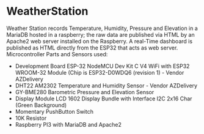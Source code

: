 # WeatherStation
Weather Station records Temperature, Humidity, Pressure and Elevation in a MariaDB hosted in a raspberry; 
the raw data are published via HTML by an Apache2 web server installed on the Raspberry. 
A real-Time dashboard is published as HTML directly from the ESP32 that acts as web server.
Microcontroller Parts and Sensors used:
- Development Board ESP-32 NodeMCU Dev Kit C V4 WiFi with ESP32 WROOM-32 Module (Chip is ESP32-D0WDQ6 (revision 1) - Vendor AZDelivery
- DHT22 AM2302 Temperature and Humidity Sensor - Vendor AZDelivery
- GY-BME280 Barometric Pressure and Elevation Sensor
- Display Module LCD 1602 Display Bundle with Interface I2C 2x16 Char (Green Background)
- Momentary PushButton Switch
- 10K Resistor
- Raspberry PI3 with MariaDB and Apache2
